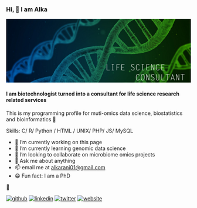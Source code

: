  ###  Hi, 👋 I am Alka

![I am GitHub Readme Generator's creator](https://github.com/alkarani01/Biostatistics/blob/main/Banner.jpg)

#### **I am biotechnologist turned into a consultant for life science research related services**

This is my programming profile for muti-omics data science, biostatistics and bioinformatics 👾

Skills: C/ R/ Python / HTML / UNIX/ PHP/ JS/ MySQL

- 🎯 I’m currently working on this page
- 🧬 I’m currently learning genomic data science 
- 👯 I’m looking to collaborate on microbiome omics projects 
- 💬 Ask me about anything 
- 📫 email me at alkarani01@gmail.com 
- 😁 Fun fact: I am a PhD 

🤖


[<img src='https://cdn.jsdelivr.net/npm/simple-icons@3.0.1/icons/github.svg' alt='github' height='40'>](https://github.com/alkarani01)  [<img src='https://cdn.jsdelivr.net/npm/simple-icons@3.0.1/icons/linkedin.svg' alt='linkedin' height='40'>](https://www.linkedin.com/in/alkarani01/)  [<img src='https://cdn.jsdelivr.net/npm/simple-icons@3.0.1/icons/twitter.svg' alt='twitter' height='40'>](https://twitter.com/_alkarani01)  [<img src='https://cdn.jsdelivr.net/npm/simple-icons@3.0.1/icons/icloud.svg' alt='website' height='40'>](http://www.alkarani01.com)  

